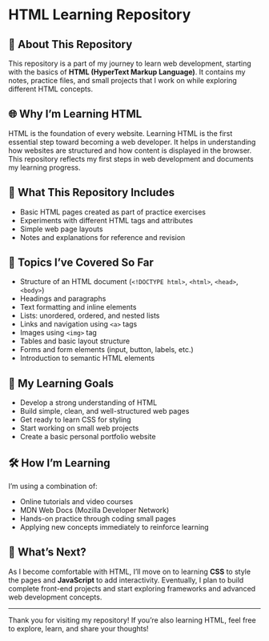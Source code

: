 # HTML Learning Repository

## 📘 About This Repository

This repository is a part of my journey to learn web development, starting with the basics of **HTML (HyperText Markup Language)**. It contains my notes, practice files, and small projects that I work on while exploring different HTML concepts.

## 🌐 Why I’m Learning HTML

HTML is the foundation of every website. Learning HTML is the first essential step toward becoming a web developer. It helps in understanding how websites are structured and how content is displayed in the browser. This repository reflects my first steps in web development and documents my learning progress.

## 📂 What This Repository Includes

- Basic HTML pages created as part of practice exercises  
- Experiments with different HTML tags and attributes  
- Simple web page layouts  
- Notes and explanations for reference and revision

## 🧠 Topics I’ve Covered So Far

- Structure of an HTML document (`<!DOCTYPE html>`, `<html>`, `<head>`, `<body>`)
- Headings and paragraphs
- Text formatting and inline elements
- Lists: unordered, ordered, and nested lists
- Links and navigation using `<a>` tags
- Images using `<img>` tag
- Tables and basic layout structure
- Forms and form elements (input, button, labels, etc.)
- Introduction to semantic HTML elements

## 🎯 My Learning Goals

- Develop a strong understanding of HTML  
- Build simple, clean, and well-structured web pages  
- Get ready to learn CSS for styling  
- Start working on small web projects  
- Create a basic personal portfolio website

## 🛠 How I’m Learning

I’m using a combination of:

- Online tutorials and video courses  
- MDN Web Docs (Mozilla Developer Network)  
- Hands-on practice through coding small pages  
- Applying new concepts immediately to reinforce learning

## 🚀 What’s Next?

As I become comfortable with HTML, I’ll move on to learning **CSS** to style the pages and **JavaScript** to add interactivity. Eventually, I plan to build complete front-end projects and start exploring frameworks and advanced web development concepts.

---

Thank you for visiting my repository! If you’re also learning HTML, feel free to explore, learn, and share your thoughts!
